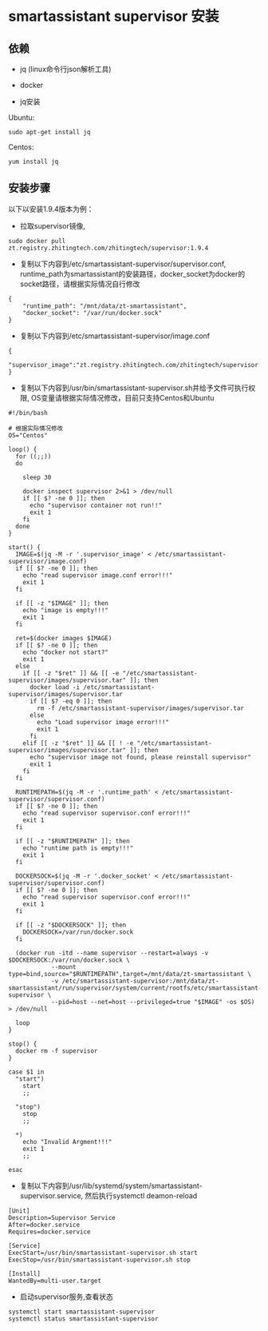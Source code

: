 # smartassistant supervisor 安装

## 依赖

* jq (linux命令行json解析工具)
* docker

* jq安装

Ubuntu:

```shell
sudo apt-get install jq
```

Centos:

```shell
yum install jq
```


## 安装步骤

以下以安装1.9.4版本为例：

* 拉取supervisor镜像, 
```shell
sudo docker pull zt.registry.zhitingtech.com/zhitingtech/supervisor:1.9.4
```

* 复制以下内容到/etc/smartassistant-supervisor/supervisor.conf, runtime_path为smartassistant的安装路径，docker_socket为docker的socket路径，请根据实际情况自行修改
```
{
    "runtime_path": "/mnt/data/zt-smartassistant",
    "docker_socket": "/var/run/docker.sock"
}
```

* 复制以下内容到/etc/smartassistant-supervisor/image.conf
```
{
    "supervisor_image":"zt.registry.zhitingtech.com/zhitingtech/supervisor:1.9.4"
}
```

* 复制以下内容到/usr/bin/smartassistant-supervisor.sh并给予文件可执行权限, OS变量请根据实际情况修改，目前只支持Centos和Ubuntu
```
#!/bin/bash

# 根据实际情况修改
OS="Centos"

loop() {
  for ((;;)) 
  do

    sleep 30

    docker inspect supervisor 2>&1 > /dev/null
    if [[ $? -ne 0 ]]; then
      echo "supervisor container not run!!"
      exit 1
    fi
  done
}

start() {
  IMAGE=$(jq -M -r '.supervisor_image' < /etc/smartassistant-supervisor/image.conf)
  if [[ $? -ne 0 ]]; then
    echo "read supervisor image.conf error!!!"
    exit 1
  fi

  if [[ -z "$IMAGE" ]]; then
    echo "image is empty!!!"
    exit 1
  fi

  ret=$(docker images $IMAGE)
  if [[ $? -ne 0 ]]; then
    echo "docker not start?"
    exit 1
  else 
    if [[ -z "$ret" ]] && [[ -e "/etc/smartassistant-supervisor/images/supervisor.tar" ]]; then
      docker load -i /etc/smartassistant-supervisor/images/supervisor.tar
      if [[ $? -eq 0 ]]; then
        rm -f /etc/smartassistant-supervisor/images/supervisor.tar
      else
        echo "Load supervisor image error!!!"
        exit 1
      fi
    elif [[ -z "$ret" ]] && [[ ! -e "/etc/smartassistant-supervisor/images/supervisor.tar" ]]; then
      echo "supervisor image not found, please reinstall supervisor"
      exit 1
    fi
  fi

  RUNTIMEPATH=$(jq -M -r '.runtime_path' < /etc/smartassistant-supervisor/supervisor.conf)
  if [[ $? -ne 0 ]]; then
    echo "read supervisor supervisor.conf error!!!"
    exit 1
  fi

  if [[ -z "$RUNTIMEPATH" ]]; then
    echo "runtime path is empty!!!"
    exit 1
  fi

  DOCKERSOCK=$(jq -M -r '.docker_socket' < /etc/smartassistant-supervisor/supervisor.conf)
  if [[ $? -ne 0 ]]; then
    echo "read supervisor supervisor.conf error!!!"
    exit 1
  fi

  if [[ -z "$DOCKERSOCK" ]]; then
    DOCKERSOCK=/var/run/docker.sock
  fi

  (docker run -itd --name supervisor --restart=always -v $DOCKERSOCK:/var/run/docker.sock \
            --mount type=bind,source="$RUNTIMEPATH",target=/mnt/data/zt-smartassistant \
            -v /etc/smartassistant-supervisor:/mnt/data/zt-smartassistant/run/supervisor/system/current/rootfs/etc/smartassistant-supervisor \
            --pid=host --net=host --privileged=true "$IMAGE" -os $OS) > /dev/null
  
  loop
}

stop() {
  docker rm -f supervisor
}

case $1 in
  "start")
    start
    ;;

  "stop")
    stop
    ;;

  *)
    echo "Invalid Argment!!!"
    exit 1
    ;;

esac
```

* 复制以下内容到/usr/lib/systemd/system/smartassistant-supervisor.service, 然后执行systemctl deamon-reload
```
[Unit]
Description=Supervisor Service
After=docker.service
Requires=docker.service

[Service]
ExecStart=/usr/bin/smartassistant-supervisor.sh start
ExecStop=/usr/bin/smartassistant-supervisor.sh stop

[Install]
WantedBy=multi-user.target
```

* 启动supervisor服务,查看状态
```shell
systemctl start smartassistant-supervisor
systemctl status smartassistant-supervisor
```